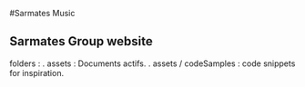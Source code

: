 #Sarmates Music
## Sarmates Group website
folders : 
. assets : Documents actifs.
. assets / codeSamples : code snippets for inspiration.
